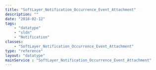 ```yaml
---
title: "SoftLayer_Notification_Occurrence_Event_Attachment"
description: ""
date: "2018-02-12"
tags:
    - "datatype"
    - "sldn"
    - "Notification"
classes:
    - "SoftLayer_Notification_Occurrence_Event_Attachment"
type: "reference"
layout: "datatype"
mainService : "SoftLayer_Notification_Occurrence_Event_Attachment"
---
```

